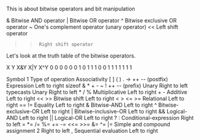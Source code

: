 This is about bitwise operators and bit manipulation 


<operator/>	<Meaning of operator/>
&		Bitwise AND operator
|		Bitwise OR operator
^		Bitwise exclusive OR operator
~		One's complement operator (unary operator)
<<		Left shift operator
>>		Right shift operator



Let's look at the truth table of the bitwise operators.

X	Y	X&Y	X|Y	X^Y
0	0	0	0	0
0	1	0	1	1
1	0	0	1	1
1	1	1	1	1


<Precedence and associativity of C operators/>
Symbol 1	Type of operation	Associativity
[ ] ( ) . ->
++ -- (postfix)	Expression	Left to right
sizeof & * + - ~ !
++ -- (prefix)	Unary		Right to left
typecasts	Unary		Right to left
* / %	Multiplicative		Left to right
+ -	Additive		Left to right
<< >>	Bitwise shift		Left to right
< > <= >=	Relational	Left to right
== !=	Equality		Left to right
&	Bitwise-AND		Left to right
^	Bitwise-exclusive-OR	Left to right
|	Bitwise-inclusive-OR	Left to right
&&	Logical-AND		Left to right
||	Logical-OR		Left to right
? :	Conditional-expression	Right to left
= *= /= %=
+= -= <<= >>= &=
^= |=	Simple and compound assignment 2	Right to left
,	Sequential evaluation	Left to right
